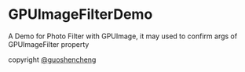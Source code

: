 # GPUImageFilterDemo

A Demo for Photo Filter with GPUImage, it may used to confirm args of GPUImageFilter property


copyright [@guoshencheng](https://github.com/guoshencheng)
